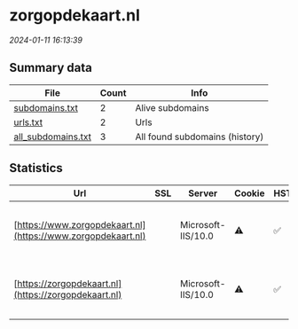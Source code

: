 # zorgopdekaart.nl
*2024-01-11 16:13:39*
## Summary data


| File       | Count | Info |
|------------|-------|------|
|[subdomains.txt](/data/zorgopdekaart.nl/subdomains.txt)|2|Alive subdomains|
|[urls.txt](/data/zorgopdekaart.nl/urls.txt)|2|Urls|
|[all_subdomains.txt](/data/zorgopdekaart.nl/all_subdomains.txt)|3|All found subdomains (history)|


## Statistics


| Url | SSL | Server | Cookie | HSTS | CSP | XFO | XXP | RP | Tech |Title |
|------------|-------|------|------|------|------|------|------|------|------|------|
|[https://www.zorgopdekaart.nl](https://www.zorgopdekaart.nl)| |Microsoft-IIS/10.0|:warning: |:white_check_mark: | | :white_check_mark: | :white_check_mark: | :white_check_mark: |HSTS IIS:10.0 PHP:7.2.26 Windows Server|Redirecting to n...|
|[https://zorgopdekaart.nl](https://zorgopdekaart.nl)| |Microsoft-IIS/10.0|:warning: |:white_check_mark: | | :white_check_mark: | :white_check_mark: | :white_check_mark: |HSTS IIS:10.0 PHP:7.2.26 Windows Server|Redirecting to n...|